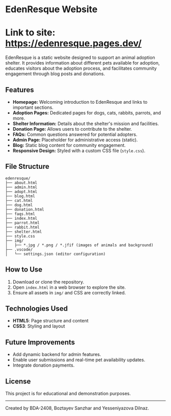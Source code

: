 # EdenResque Website
# Link to site: https://edenresque.pages.dev/

EdenResque is a static website designed to support an animal adoption shelter. It provides information about different pets available for adoption, educates visitors about the adoption process, and facilitates community engagement through blog posts and donations.

## Features

* **Homepage:** Welcoming introduction to EdenResque and links to important sections.
* **Adoption Pages:** Dedicated pages for dogs, cats, rabbits, parrots, and more.
* **Shelter Information:** Details about the shelter's mission and facilities.
* **Donation Page:** Allows users to contribute to the shelter.
* **FAQs:** Common questions answered for potential adopters.
* **Admin Page:** Placeholder for administrative access (static).
* **Blog:** Static blog content for community engagement.
* **Responsive Design:** Styled with a custom CSS file (`style.css`).

## File Structure

```
edenresque/
├── about.html
├── admin.html
├── adopt.html
├── blog.html
├── cat.html
├── dog.html
├── donation.html
├── faqs.html
├── index.html
├── parrot.html
├── rabbit.html
├── shelter.html
├── style.css
├── img/
│   ├── *.jpg / *.png / *.jfif (images of animals and background)
├── .vscode/
│   └── settings.json (editor configuration)
```

## How to Use

1. Download or clone the repository.
2. Open `index.html` in a web browser to explore the site.
3. Ensure all assets in `img/` and CSS are correctly linked.

## Technologies Used

* **HTML5**: Page structure and content
* **CSS3**: Styling and layout

## Future Improvements

* Add dynamic backend for admin features.
* Enable user submissions and real-time pet availability updates.
* Integrate donation payments.

## License

This project is for educational and demonstration purposes.

---

Created by BDA-2408, Boztayev Sanzhar and Yesseniyazova Dilnaz.
